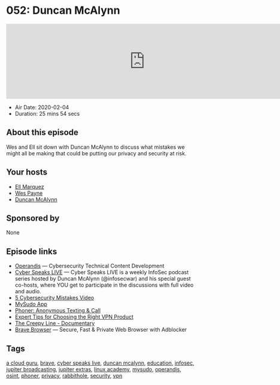 # 052: Duncan McAlynn

<iframe src="https://player.fireside.fm/v2/WTrMvATU+yPRCvom1?theme=dark" width="740" height="200" frameborder="0" scrolling="no"></iframe>

* Air Date: 2020-02-04
* Duration: 25 mins 54 secs

## About this episode

Wes and Ell sit down with Duncan McAlynn to discuss what mistakes we might all be making that could be putting our privacy and security at risk.

## Your hosts
* [Ell Marquez](https://extras.show//hosts/ell)
* [Wes Payne](https://extras.show//hosts/wes)
* [Duncan McAlynn](https://extras.show//guests/duncanmcalynn)

## Sponsored by

None



## Episode links

  * [Operandis](https://operandis.net/ "Operandis") — Cybersecurity Technical Content Development
  * [Cyber Speaks LIVE](https://anchor.fm/cyberspeakslive "Cyber Speaks LIVE") — Cyber Speaks LIVE is a weekly InfoSec podcast series hosted by Duncan McAlynn (@infosecwar) and his special guest co-hosts, where YOU get to participate in the discussions with full video and audio.
  * [5 Cybersecurity Mistakes Video](https://twitter.com/i/status/1188901839162490881 "5 Cybersecurity Mistakes Video")
  * [MySudo App](https://mysudo.com/ "MySudo App")
  * [Phoner: Anonymous Texting & Call](https://phonerapp.com/ "Phoner: Anonymous Texting & Call")
  * [Expert Tips for Choosing the Right VPN Product](https://it.toolbox.com/blogs/duncanmcalynn/expert-tips-for-choosing-the-right-vpn-product-110119 "Expert Tips for Choosing the Right VPN Product")
  * [The Creepy Line - Documentary](https://www.thecreepyline.com/ "The Creepy Line - Documentary")
  * [Brave Browser](https://brave.com/ "Brave Browser") — Secure, Fast & Private Web Browser with Adblocker



## Tags

[a cloud guru](https://extras.show//tags/a%20cloud%20guru), [brave](https://extras.show//tags/brave), [cyber speaks live](https://extras.show//tags/cyber%20speaks%20live), [duncan mcalynn](https://extras.show//tags/duncan%20mcalynn), [education](https://extras.show//tags/education), [infosec](https://extras.show//tags/infosec), [jupiter broadcasting](https://extras.show//tags/jupiter%20broadcasting), [jupiter extras](https://extras.show//tags/jupiter%20extras), [linux academy](https://extras.show//tags/linux%20academy), [mysudo](https://extras.show//tags/mysudo), [operandis](https://extras.show//tags/operandis), [osint](https://extras.show//tags/osint), [phoner](https://extras.show//tags/phoner), [privacy](https://extras.show//tags/privacy), [rabbithole](https://extras.show//tags/rabbithole), [security](https://extras.show//tags/security), [vpn](https://extras.show//tags/vpn)